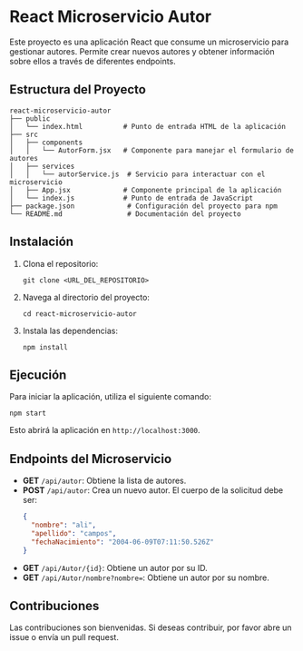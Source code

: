 # React Microservicio Autor

Este proyecto es una aplicación React que consume un microservicio para gestionar autores. Permite crear nuevos autores y obtener información sobre ellos a través de diferentes endpoints.

## Estructura del Proyecto

```
react-microservicio-autor
├── public
│   └── index.html          # Punto de entrada HTML de la aplicación
├── src
│   ├── components
│   │   └── AutorForm.jsx   # Componente para manejar el formulario de autores
│   ├── services
│   │   └── autorService.js  # Servicio para interactuar con el microservicio
│   ├── App.jsx             # Componente principal de la aplicación
│   └── index.js            # Punto de entrada de JavaScript
├── package.json             # Configuración del proyecto para npm
└── README.md                # Documentación del proyecto
```

## Instalación

1. Clona el repositorio:
   ```
   git clone <URL_DEL_REPOSITORIO>
   ```

2. Navega al directorio del proyecto:
   ```
   cd react-microservicio-autor
   ```

3. Instala las dependencias:
   ```
   npm install
   ```

## Ejecución

Para iniciar la aplicación, utiliza el siguiente comando:

```
npm start
```

Esto abrirá la aplicación en `http://localhost:3000`.

## Endpoints del Microservicio

- **GET** `/api/autor`: Obtiene la lista de autores.
- **POST** `/api/autor`: Crea un nuevo autor. El cuerpo de la solicitud debe ser:
  ```json
  {
    "nombre": "ali",
    "apellido": "campos",
    "fechaNacimiento": "2004-06-09T07:11:50.526Z"
  }
  ```
- **GET** `/api/Autor/{id}`: Obtiene un autor por su ID.
- **GET** `/api/Autor/nombre?nombre=`: Obtiene un autor por su nombre.

## Contribuciones

Las contribuciones son bienvenidas. Si deseas contribuir, por favor abre un issue o envía un pull request.